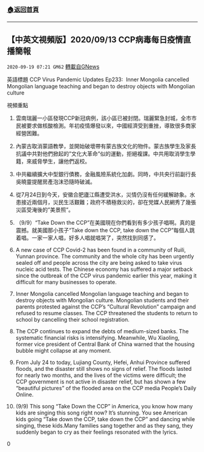 ###  [:house:返回首頁](https://github.com/ourhimalayas/txt)
---

## 【中英文視頻版】2020/09/13 CCP病毒每日疫情直播簡報
`2020-09-19 07:21 GM62` [轉載自GNews](https://gnews.org/zh-hant/368457/)

英語標題 CCP Virus Pandemic Updates Ep233:  Inner Mongolia cancelled Mongolian language teaching and began to destroy objects with Mongolian culture

視頻重點

1. 雲南瑞麗一小區發現CCP新冠病例，該小區已被封閉。瑞麗緊急封城，全市市民被要求做核酸檢測。年初疫情爆發以來，中國經濟受到重挫，導致很多商家經營困難。
2. 內蒙古取消蒙語教學，並開始破壞帶有蒙古族文化的物件。蒙古族學生及家長抗議中共對他們掀起的”文化大革命”似的運動，拒絕複課。中共用取消學生學籍，來威脅學生，讓他們返校。
3. 中共繼續擴大中型銀行債務，金融風險系統化加劇。同時，中共央行前副行長吳曉靈提醒房產泡沫恐隨時破滅。
4. 從7月24日到今天，安徽合肥廬江縣遭受洪水，災情仍沒有任何緩解跡象。水患接近兩個月，災民生活艱難；政府不積極救災的，卻在党媒人民網秀了幾張災區受淹後的”美景照”。
5. （9/9）“Take Down the CCP”在美國現在你們看到有多少孩子唱啊。真的是震撼。就美國那小孩子“Take down the CCP, take down the CCP”每個人跳着唱。一家一家人唱，好多人唱就唱哭了，突然找到同感了。


1. A new case of CCP Covid-2 has been found in a community of Ruili, Yunnan province. The community and the whole city has been urgently sealed off and people across the city are being asked to take virus nucleic acid tests. The Chinese economy has suffered a major setback since the outbreak of the CCP virus pandemic earlier this year, making it difficult for many businesses to operate.
2. Inner Mongolia cancelled Mongolian language teaching and began to destroy objects with Mongolian culture. Mongolian students and their parents protested against the CCP’s “Cultural Revolution” campaign and refused to resume classes. The CCP threatened the students to return to school by cancelling their school registration.
3. The CCP continues to expand the debts of medium-sized banks. The systematic financial risks is intensifying. Meanwhile, Wu Xiaoling, former vice president of Central Bank of China warned that the housing bubble might collapse at any moment.
4. From July 24 to today, Lujiang County, Hefei, Anhui Province suffered floods, and the disaster still shows no signs of relief. The floods lasted for nearly two months, and the lives of the victims were difficult; the CCP government is not active in disaster relief, but has shown a few “beautiful pictures” of the flooded area on the CCP media People’s Daily Online.
5. (9/9) This song “Take Down the CCP” in America, you know how many kids are singing this song right now? It’s stunning. You see American kids going “Take down the CCP, take down the CCP” and dancing while singing, these kids.Many families sang together and as they sang, they suddenly began to cry as their feelings resonated with the lyrics.


0
